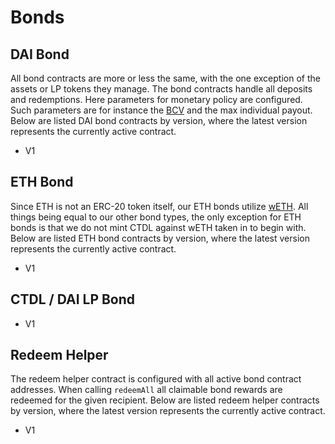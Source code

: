 # Bonds

## DAI Bond

All bond contracts are more or less the same, with the one exception of the assets or LP tokens they manage. The bond contracts handle all deposits and redemptions. Here parameters for monetary policy are configured. Such parameters are for instance the [BCV](../references/glossary.md#bcv) and the max individual payout. Below are listed DAI bond contracts by version, where the latest version represents the currently active contract.

* V1&#x20;

## ETH Bond

Since ETH is not an ERC-20 token itself, our ETH bonds utilize [wETH](https://weth.io). All things being equal to our other bond types, the only exception for ETH bonds is that we do not mint CTDL against wETH taken in to begin with. Below are listed ETH bond contracts by version, where the latest version represents the currently active contract.

* V1

## CTDL / DAI LP Bond

* V1&#x20;

## Redeem Helper

The redeem helper contract is configured with all active bond contract addresses. When calling `redeemAll` all claimable bond rewards are redeemed for the given recipient. Below are listed redeem helper contracts by version, where the latest version represents the currently active contract.

* V1
